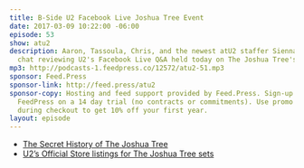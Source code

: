 ```yaml
---
title: B-Side U2 Facebook Live Joshua Tree Event
date: 2017-03-09 10:22:00 -06:00
episode: 53
show: atu2
description: Aaron, Tassoula, Chris, and the newest atU2 staffer Sienna have a quick
  chat reviewing U2's Facebook Live Q&A held today on The Joshua Tree's 30th anniversary.
mp3: http://podcasts-1.feedpress.co/12572/atu2-51.mp3
sponsor: Feed.Press
sponsor-link: http://feed.press/atu2
sponsor-copy: Hosting and feed support provided by Feed.Press. Sign-up today and try
  FeedPress on a 14 day trial (no contracts or commitments). Use promo code * atu2*
  during checkout to get 10% off your first year.
layout: episode
---
```


* [The Secret History of The Joshua Tree](https://www.atu2.com/news/the-secret-history-of-the-joshua-tree-part-1.html)
* [U2’s Official Store listings for The Joshua Tree sets](http://u2.fanfire.com/cgi-bin/WebObjects/Store.woa/wa/artist?artistName=U2com&sourceCode=U2TWEBWWUSD&userid=%7Bid%7D&categoryName=The+Joshua+Tree+30th+Anniversary&fanclubname=u2club&usercode=%7Bmd5Password%7D)
